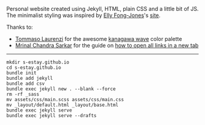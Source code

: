 Personal website created using Jekyll, HTML, plain CSS and a little bit of JS. The minimalist styling was inspired by [Elly Fong-Jones](https://github.com/elly)'s [site](https://elly.town).

Thanks to:
- [Tommaso Laurenzi](https://github.com/rebelot) for the awesome [kanagawa wave](https://github.com/rebelot/kanagawa.nvim/) color palette
- [Mrinal Chandra Sarkar](https://mrinalcs.github.io) for the guide on [how to open all links in a new tab](https://mrinalcs.github.io/open-external-links-in-new-tab) 

---

```
mkdir s-estay.github.io
cd s-estay.github.io 
bundle init
bundle add jekyll
bundle add csv
bundle exec jekyll new . --blank --force
rm -rf _sass
mv assets/css/main.scss assets/css/main.css
mv _layout/default.html _layout/base.html
bundle exec jekyll serve
bundle exec jekyll serve --drafts
```
